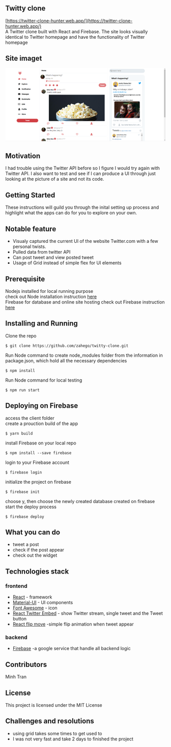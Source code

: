 
## Twitty clone
[https://twitter-clone-hunter.web.app/](https://twitter-clone-hunter.web.app/)  
A Twitter clone built with React and Firebase. The site looks visually identical to Twitter homepage and have the functionality of Twitter homepage

## Site imaget
![Image of Site](https://github.com/zahego/twitty-clone/blob/master/src/Resources/screenshot/Untitled.png)

## Motivation
I had trouble using the Twitter API before so I figure I would try again with Twitter API. I also want to test and see if I can produce a UI through just looking at the picture of a site and not its code.

## Getting Started
These instructions will guild you through the inital setting up process and 
highlight what the apps can do for you to explore on your own.  


## Notable feature
- Visualy captured the current UI of the website Twitter.com with a few personal twists.
- Pulled data from twitter API
- Can post tweet and view posted tweet
- Usage of Grid instead of simple flex for UI elements


## Prerequisite
Nodejs installed for local running purpose    
check out Node installation instruction [here](https://nodejs.org/en/)  
Firebase for database and online site hosting
check out Firebase instruction [here](https://firebase.google.com/docs)  


## Installing and Running
Clone the repo
```
$ git clone https://github.com/zahego/twitty-clone.git
```
Run Node command to create node_modules folder from the information in package.json, which hold all the necessary dependencies
```
$ npm install
```
Run Node command for local testing
```
$ npm run start
```

## Deploying on Firebase
access the client folder  
create a prouction build of the app
```
$ yarn build
```
install Firebase on your local repo
```
$ npm install --save firebase
```
login to your Firebase account
```
$ firebase login
```
initialize the project on firebase
```
$ firebase init
```
choose y, then choose the newly created database created on firebase  
start the deploy process
```
$ firebase deploy
```


## What you can do
- tweet a post
- check if the post appear
- check out the widget


## Technologies stack
### frontend
- [React](https://reactjs.org/) - framework
- [Material-UI](https://material-ui.com/) - UI components
- [Font Awesome](https://fontawesome.com/how-to-use/on-the-web/using-with/react) - icon
- [React Twitter Embed](https://www.npmjs.com/package/react-twitter-embed) - show Twitter stream, single tweet and the Tweet button
- [React flip move](https://www.npmjs.com/package/react-flip-move) -simple flip animation when tweet appear

### backend
- [Firebase](https://console.firebase.google.com/) -a google service that handle all backend logic



## Contributors
Minh Tran


## License
This project is licensed under the MIT License

## Challenges and resolutions
- using grid takes some times to get used to
- I was not very fast and take 2 days to finished the project
